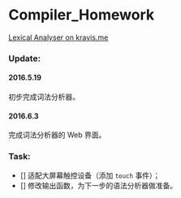 # Compiler_Homework
[Lexical Analyser on kravis.me](http://kravis.me/compiler_homework/)

### Update:
#### 2016.5.19 
初步完成词法分析器。

#### 2016.6.3 
完成词法分析器的 Web 界面。

### Task:
- [] 适配大屏幕触控设备（添加 `touch` 事件）；
- [] 修改输出函数，为下一步的语法分析器做准备。